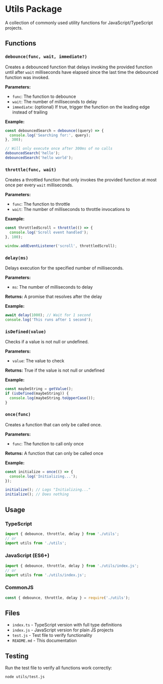 # Utils Package

A collection of commonly used utility functions for JavaScript/TypeScript projects.

## Functions

### `debounce(func, wait, immediate?)`

Creates a debounced function that delays invoking the provided function until after `wait` milliseconds have elapsed since the last time the debounced function was invoked.

**Parameters:**
- `func`: The function to debounce
- `wait`: The number of milliseconds to delay
- `immediate`: (optional) If true, trigger the function on the leading edge instead of trailing

**Example:**
```javascript
const debouncedSearch = debounce((query) => {
  console.log('Searching for:', query);
}, 300);

// Will only execute once after 300ms of no calls
debouncedSearch('hello');
debouncedSearch('hello world');
```

### `throttle(func, wait)`

Creates a throttled function that only invokes the provided function at most once per every `wait` milliseconds.

**Parameters:**
- `func`: The function to throttle
- `wait`: The number of milliseconds to throttle invocations to

**Example:**
```javascript
const throttledScroll = throttle(() => {
  console.log('Scroll event handled');
}, 100);

window.addEventListener('scroll', throttledScroll);
```

### `delay(ms)`

Delays execution for the specified number of milliseconds.

**Parameters:**
- `ms`: The number of milliseconds to delay

**Returns:** A promise that resolves after the delay

**Example:**
```javascript
await delay(1000); // Wait for 1 second
console.log('This runs after 1 second');
```

### `isDefined(value)`

Checks if a value is not null or undefined.

**Parameters:**
- `value`: The value to check

**Returns:** True if the value is not null or undefined

**Example:**
```javascript
const maybeString = getValue();
if (isDefined(maybeString)) {
  console.log(maybeString.toUpperCase());
}
```

### `once(func)`

Creates a function that can only be called once.

**Parameters:**
- `func`: The function to call only once

**Returns:** A function that can only be called once

**Example:**
```javascript
const initialize = once(() => {
  console.log('Initializing...');
});

initialize(); // Logs "Initializing..."
initialize(); // Does nothing
```

## Usage

### TypeScript
```typescript
import { debounce, throttle, delay } from './utils';
// or
import utils from './utils';
```

### JavaScript (ES6+)
```javascript
import { debounce, throttle, delay } from './utils/index.js';
// or
import utils from './utils/index.js';
```

### CommonJS
```javascript
const { debounce, throttle, delay } = require('./utils');
```

## Files

- `index.ts` - TypeScript version with full type definitions
- `index.js` - JavaScript version for plain JS projects
- `test.js` - Test file to verify functionality
- `README.md` - This documentation

## Testing

Run the test file to verify all functions work correctly:

```bash
node utils/test.js
```
